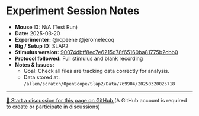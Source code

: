 # Experiment Session Notes

- **Mouse ID:** N/A (Test Run)
- **Date:** 2025-03-20
- **Experimenter:** @rcpeene @jeromelecoq 
- **Rig / Setup ID:** SLAP2
- **Stimulus version:** [90074dbff8ec7e6215d78f65160ba81775b2cbb0](https://github.com/AllenNeuralDynamics/openscope-community-predictive-processing/commit/90074dbff8ec7e6215d78f65160ba81775b2cbb0)
- **Protocol followed:** Full stimulus and blank recording
- **Notes & Issues:**
    - Goal: Check all files are tracking data correctly for analysis.
    - Data stored at: `/allen/scratch/OpenScope/Slap2/Data/769904/20250320025718`

<!-- DISCUSSION_LINK_START -->
<div class="discussion-link">
    <hr>
    <p>
        <a href="https://github.com/allenneuraldynamics/openscope-community-predictive-processing/discussions/new?category=q-a&title=Discussion%3A%20experiments/allen_institute/slap2/allen_institute_NA_2025-03-20" target="_blank">
            💬 Start a discussion for this page on GitHub
        </a>
        <span class="note">(A GitHub account is required to create or participate in discussions)</span>
    </p>
</div>
<!-- DISCUSSION_LINK_END -->
